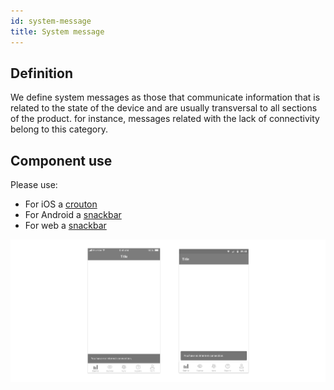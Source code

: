 ```yaml
---
id: system-message
title: System message
---
```


## Definition

We define system messages as those that communicate information that is related to the state of the device and are usually transversal to all sections of the product. for instance, messages related with the lack of connectivity belong to this category.

## Component use

Please use:

* For iOS a [crouton](../ios/crouton.md)
* For Android a [snackbar](../android/snackbar.md)
* For web a [snackbar](../web/snackbar.md)

![](../../../img/error-crouton.jpg)

